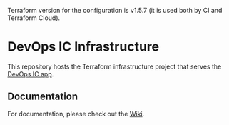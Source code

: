 Terraform version for the configuration is v1.5.7 (it is used both by CI and Terraform Cloud).

# DevOps IC Infrastructure

This repository hosts the Terraform infrastructure project that serves the [DevOps IC app](https://github.com/sanG-github/nimble-devops-ic-web).

## Documentation
For documentation, please check out the [Wiki](.github/wiki).
